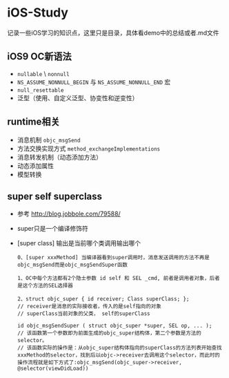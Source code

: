# iOS-Study
记录一些iOS学习的知识点，这里只是目录，具体看demo中的总结或者.md文件

## iOS9 OC新语法
- `nullable` \ `nonnull` 
- `NS_ASSUME_NONNULL_BEGIN` 与 `NS_ASSUME_NONNULL_END` 宏 
-  `null_resettable`
-  泛型（使用、自定义泛型、协变性和逆变性）

## runtime相关
- 消息机制 `objc_msgSend`
- 方法交换实现方式 `method_exchangeImplementations`
- 消息转发机制（动态添加方法）
- 动态添加属性
- 模型转换

## super self superclass
- 参考 <http://blog.jobbole.com/79588/>
- super只是一个编译修饰符
- [super class] 输出是当前哪个类调用输出哪个
	
  ```
  0、[super xxxMethod] 当编译器看到super调用时，消息发送调用的方法不再是objc_msgSend而是objc_msgSendSuper函数
  
  1、OC中每个方法都有2个隐士参数 id self 和 SEL _cmd, 前者是调用者对象，后者是这个方法的SEL选择器
  
  2、struct objc_super { id receiver; Class superClass; };
  // receiver是消息的实际接收者，传入的是self指向的对象
  // superClass当前对象的父类， self的superClass
  
  id objc_msgSendSuper ( struct objc_super *super, SEL op, ... );
  // 该函数第一个参数即为前面生成的objc_super结构体，第二个参数是方法的selector。
  // 该函数实际的操作是：从objc_super结构体指向的superClass的方法列表开始查找xxxMethod的selector，找到后以objc->receiver去调用这个selector，而此时的操作流程就是如下方式了:objc_msgSend(objc_super->receiver, @selector(viewDidLoad))
  
  ```